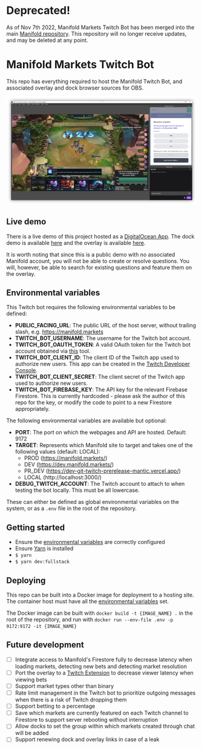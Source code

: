 # Deprecated!

As of Nov 7th 2022, Manifold Markets Twitch Bot has been merged into the main [Manifold repository](https://github.com/manifoldmarkets/manifold). This repository will no longer receive updates, and may be deleted at any point.

# Manifold Markets Twitch Bot

This repo has everything required to host the Manifold Twitch Bot, and associated overlay and dock browser sources for OBS.

![OBS example](/docs/OBS.png)

## Live demo

There is a live demo of this project hosted as a [DigitalOcean App](https://www.digitalocean.com/products/app-platform). The dock demo is available [here](https://king-prawn-app-5btyw.ondigitalocean.app/dock) and the overlay is available [here](https://king-prawn-app-5btyw.ondigitalocean.app/overlay).

It is worth noting that since this is a public demo with no associated Manifold account, you will not be able to create or resolve questions. You will, however, be able to search for existing questions and feature them on the overlay.

## Environmental variables

This Twitch bot requires the following environmental variables to be defined:

- **PUBLIC_FACING_URL**: The public URL of the host server, without trailing slash, e.g. https://manifold.markets
- **TWITCH_BOT_USERNAME**: The username for the Twitch bot account.
- **TWITCH_BOT_OAUTH_TOKEN**: A valid OAuth token for the Twitch bot account obtained via [this](https://twitchapps.com/tmi) tool.
- **TWITCH_BOT_CLIENT_ID**: The client ID of the Twitch app used to authorize new users. This app can be created in the [Twitch Developer Console](https://dev.twitch.tv/console/app).
- **TWITCH_BOT_CLIENT_SECRET**: The client secret of the Twitch app used to authorize new users.
- **TWITCH_BOT_FIREBASE_KEY**: The API key for the relevant Firebase Firestore. This is currently hardcoded - please ask the author of this repo for the key, or modify the code to point to a new Firestore appropriately.

The following environmental variables are available but optional:

- **PORT**: The port on which the webpages and API are hosted. Default: 9172
- **TARGET**: Represents which Manifold site to target and takes one of the following values (default: LOCAL):
  - PROD (https://manifold.markets/)
  - DEV (https://dev.manifold.markets/)
  - PR_DEV (https://dev-git-twitch-prerelease-mantic.vercel.app/)
  - LOCAL (http://localhost:3000/)
- **DEBUG_TWITCH_ACCOUNT**: The Twitch account to attach to when testing the bot locally. This must be all lowercase.

These can either be defined as global environmental variables on the system, or as a `.env` file in the root of the repository.

## Getting started

- Ensure the [environmental variables](#environmental-variables) are correctly configured
- Ensure [Yarn](https://classic.yarnpkg.com/lang/en/docs/install/#windows-stable) is installed
- `$ yarn`
- `$ yarn dev:fullstack`

## Deploying

This repo can be built into a Docker image for deployment to a hosting site. The container host must have all the [environmental variables](#environmental-variables) set.

The Docker image can be built with `docker build -t {IMAGE_NAME} .` in the root of the repository, and run with `docker run --env-file .env -p 9172:9172 -it {IMAGE_NAME}`

## Future development

- [ ] Integrate access to Manifold's Firestore fully to decrease latency when loading markets, detecting new bets and detecting market resolution
- [ ] Port the overlay to a [Twitch Extension](https://www.twitch.tv/p/en/extensions/) to decrease viewer latency when viewing bets
- [ ] Support market types other than binary
- [ ] Rate limit management in the Twitch bot to prioritize outgoing messages when there is a risk of Twitch dropping them
- [ ] Support betting to a percentage
- [ ] Save which markets are currently featured on each Twitch channel to Firestore to support server rebooting without interruption
- [ ] Allow docks to set the group within which markets created through chat will be added
- [ ] Support renewing dock and overlay links in case of a leak
